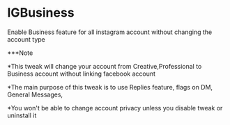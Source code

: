 # IGBusiness
Enable Business feature for all instagram account without changing the account type

***Note

*This tweak will change your account from Creative,Professional to Business account without linking facebook account
 
 *The main purpose of this tweak is to use Replies feature, flags on DM, General Messages,
 
 *You won't be able to change account privacy unless you disable tweak or uninstall it
